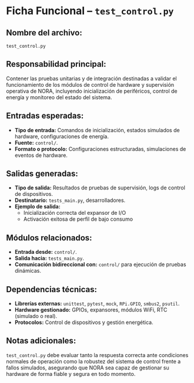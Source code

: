 # Ficha Funcional – `test_control.py`

## Nombre del archivo:
`test_control.py`

## Responsabilidad principal:
Contener las pruebas unitarias y de integración destinadas a validar el funcionamiento de los módulos de control de hardware y supervisión operativa de NORA, incluyendo inicialización de periféricos, control de energía y monitoreo del estado del sistema.

## Entradas esperadas:
- **Tipo de entrada:** Comandos de inicialización, estados simulados de hardware, configuraciones de energía.
- **Fuente:** `control/`.
- **Formato o protocolo:** Configuraciones estructuradas, simulaciones de eventos de hardware.

## Salidas generadas:
- **Tipo de salida:** Resultados de pruebas de supervisión, logs de control de dispositivos.
- **Destinatario:** `tests_main.py`, desarrolladores.
- **Ejemplo de salida:**
  - Inicialización correcta del expansor de I/O
  - Activación exitosa de perfil de bajo consumo

## Módulos relacionados:
- **Entrada desde:** `control/`.
- **Salida hacia:** `tests_main.py`.
- **Comunicación bidireccional con:** `control/` para ejecución de pruebas dinámicas.

## Dependencias técnicas:
- **Librerías externas:** `unittest`, `pytest`, `mock`, `RPi.GPIO`, `smbus2`, `psutil`.
- **Hardware gestionado:** GPIOs, expansores, módulos WiFi, RTC (simulado o real).
- **Protocolos:** Control de dispositivos y gestión energética.

## Notas adicionales:
`test_control.py` debe evaluar tanto la respuesta correcta ante condiciones normales de operación como la robustez del sistema de control frente a fallos simulados, asegurando que NORA sea capaz de gestionar su hardware de forma fiable y segura en todo momento.